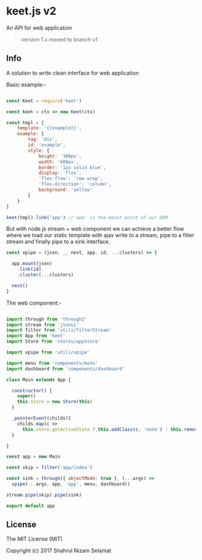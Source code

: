 # keet.js v2

An API for web application

> version 1.x moved to branch v1

## Info

A solution to write clean interface for web application

Basic example:-

```javascript

const Keet = require('keet')

const keet = ctx => new Keet(ctx)

const tmpl = {
    template: '{{example}}',
    example: {
        tag: 'div',
        id: 'example',
        style: {
            height: '300px',
            width: '600px',
            border: '1px solid blue',
            display: 'flex',
            'flex-flow': 'row wrap',
            'flex-direction': 'column',
            background: 'yellow'
        }
    }
}

keet(tmpl).link('app') //'app' is the mount point of our DOM

```

But with node.js stream + web component we can achieve a better flow where we load our static template with ajax write to a stream, pipe to a filter stream and finally pipe to a sink interface. 

```javascript
const vpipe = (json, _, next, app, id, ...clusters) => {

  app.mount(json)
    .link(id)
    .cluster(...clusters)

  next()
}

```

The web component:-

```javascript

import through from 'through2'
import stream from 'jsonui'
import filter from 'utils/filterStream'
import App from 'keet'
import Store from 'stores/appStore'

import vpipe from 'utils/vpipe'

import menu from 'components/menu'
import dashboard from 'components/dashboard'

class Main extends App {

  constructor() {
    super()
    this.store = new Store(this)
  }

  _pointerEvent(childs){
    childs.map(c => 
      this.store.getActiveState ? this.addClass(c, 'none') : this.removeClass(c, 'none'))
  }

}

const app = new Main

const skip = filter('app/index')

const sink = through({ objectMode: true }, (...args) => 
  vpipe(...args, app, 'app', menu, dashboard))

stream.pipe(skip).pipe(sink)

export default app

```


## License

The MIT License (MIT)

Copyright (c) 2017 Shahrul Nizam Selamat
  
